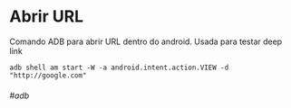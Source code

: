 # Abrir URL

Comando ADB para abrir URL dentro do android. Usada para testar deep link

`adb shell am start -W -a android.intent.action.VIEW -d "http://google.com"`


###### #adb
